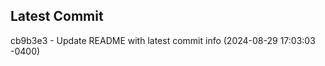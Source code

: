 
## Latest Commit
cb9b3e3 - Update README with latest commit info (2024-08-29 17:03:03 -0400) <Yunxi-Zhou>
